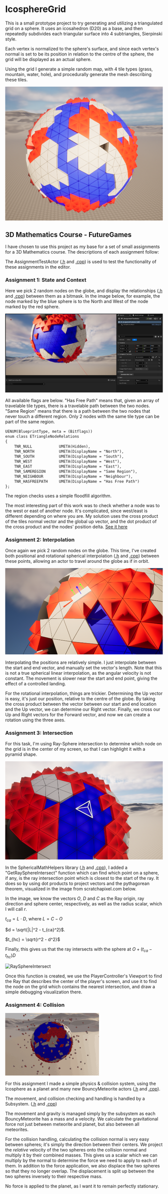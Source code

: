 # IcosphereGrid
This is a small prototype project to try generating and utilizing a triangulated grid on a sphere. It uses an icosahedron (D20) as a base, and then repeatedly subdivides each triangular surface into 4 subtriangles, Sierpinski style.

Each vertex is normalized to the sphere's surface, and since each vertex's normal is set to be its position in relation to the centre of the sphere, the grid will be displayed as an actual sphere. 

Using the grid I generate a simple random map, with 4 tile types (grass, mountain, water, hole), and procedurally generate the mesh describing these tiles. 

![Generated Icosphere](/Images/SpherePicture.png)


## 3D Mathematics Course - FutureGames
I have chosen to use this project as my base for a set of small assignments for a 3D Mathematics course. The descriptions of each assignment follow:

The AssignmentTestActor ([.h](/Source/IcosphereGrid/Public/MathCourseSpecifics/AssignmentTestActor.h) and [.cpp](/Source/IcosphereGrid/Private/MathCourseSpecifics/AssignmentTestActor.cpp)) is used to test the functionality of these assignments in the editor.

### Assignment 1: State and Context
Here we pick 2 random nodes on the globe, and display the relationships ([.h](/Source/IcosphereGrid/Public/TriangleNodeRelations.h) and [.cpp](/Source/IcosphereGrid/Private/TriangleNodeRelations.cpp)) between them as a bitmask. In the image below, for example, the node marked by the blue sphere is to the North and West of the node marked by the red sphere. 

![AssignmentOne](/Images/AssignmentOne.png)

All available flags are below. "Has Free Path" means that, given an array of travelable tile types, there is a travelable path between the two nodes. "Same Region" means that there is a path between the two nodes that never touch a different region. Only 2 nodes with the same tile type can be part of the same region.
```
UENUM(BlueprintType, meta = (Bitflags))
enum class ETriangleNodeRelations
{
	TNR_NULL			UMETA(Hidden),
	TNR_NORTH			UMETA(DisplayName = "North"),
	TNR_SOUTH			UMETA(DisplayName = "South"),
	TNR_WEST			UMETA(DisplayName = "West"),
	TNR_EAST			UMETA(DisplayName = "East"),
	TNR_SAMEREGION		UMETA(DisplayName = "Same Region"),
	TNR_NEIGHBOUR		UMETA(DisplayName = "Neighbour"),
	TNR_HASFREEPATH		UMETA(DisplayName = "Has Free Path")
};
```

The region checks uses a simple floodfill algorithm. 

The most interesting part of this work was to check whether a node was to the west or east of another node. It's complicated, since west/east is different depending on where you are. My solution uses the cross product of the tiles normal vector and the global up vector, and the dot product of the cross product and the nodes' position delta. [See it here](/Source/IcosphereGrid/Private/TriangleNodeRelations.cpp#L20C1-L38C2)


### Assignment 2: Interpolation
Once again we pick 2 random nodes on the globe. This time, I've created both positional and rotational spherical interpolation ([.h](/Source/IcosphereGrid/Public/SphericalMathHelpers.h) and [.cpp](/Source/IcosphereGrid/Private/SphericalMathHelpers.cpp)) between these points, allowing an actor to travel around the globe as if in orbit.

![AssignmentTwo](/Images/AssignmentTwo.png)

Interpolating the positions are relatively simple. I just interpolate between the start and end vector, and manually set the vector's length. Note that this is not a true spherical linear interpolation, as the angular velocity is not constant. The movement is slower near the start and end point, giving the effect of a controlled landing.

For the rotational interpolation, things are trickier. Determining the Up vector is easy, it's just our position, relative to the centre of the globe. By taking the cross product between the vector between our start and end location and the Up vector, we can determine our Right vector. Finally, we cross our Up and Right vectors for the Forward vector, and now we can create a rotation using the three axes.

### Assignment 3: Intersection
For this task, I'm using Ray-Sphere intersection to determine which node on the grid is in the center of my screen, so that I can highlight it with a pyramid shape.

![AssignmentThree](/Images/AssignmentThree.png)

In the SphericalMathHelpers library ([.h](/Source/IcosphereGrid/Public/SphericalMathHelpers.h) and [.cpp](/Source/IcosphereGrid/Private/SphericalMathHelpers.cpp)), I added a "GetRaySphereIntersect" function which can find which point on a sphere, if any, is the ray intersection point which is closest to the start of the ray. It does so by using dot products to project vectors and the pythagorean theorem, visualized in the image from scratchapixel.com below. 

In the image, we know the vectors $O$, $D$ and $C$ as the Ray origin, ray direction and sphere center, respectively, as well as the radius scalar, which I will call $r$. 

$t_{ca} = L \cdot D$, where $L = C - O$

$d = \sqrt{|L|^2 - t_{ca}^2}$. 

$t_{hc} = \sqrt{r^2 - d^2}$

Finally, this gives us that the ray intersects with the sphere at $O + (t_{ca} - t_{hc})D$

![RaySphereIntersect](https://www.scratchapixel.com/images/ray-simple-shapes/raysphereisect1.png?)

Once this function is created, we use the PlayerController's Viewport to find the Ray that describes the center of the player's screen, and use it to find the node on the grid which contains the nearest intersection, and draw a simple debugging visualization there.


### Assignment 4: Collision

![AssignmentFour](/Images/ExerciseFour.gif)

For this assignment I made a simple physics & collision system, using the Icosphere as a planet and many new BouncyMeteorite actors ([.h](/Source/IcosphereGrid/Public/BouncyMeteorite.h) and [.cpp](/Source/IcosphereGrid/Private/BouncyMeteorite.cpp)).

The movement, and collision checking and handling is handled by a Subsystem. ([.h](/Source/IcosphereGrid/Public/MeteoriteSubsystem.h) and [.cpp](/Source/IcosphereGrid/Private/MeteoriteSubsystem.cpp))

The movement and gravity is managed simply by the subsystem as each BouncyMeteorite has a mass and a velocity. We calculate the gravitational force not just between meteorite and planet, but also between all meteorites. 

For the collision handling, calculating the collision normal is very easy between spheres; it's simply the direction between their centers. We project the _relative_ velocity of the two spheres onto the collision normal and multiply it by their combined masses. This gives us a scalar which we can multiply by the normal to determine the force we need to apply to each of them. In addition to the force application, we also displace the two spheres so that they no longer overlap. The displacement is split up between the two spheres inversely to their respective mass.

No force is applied to the planet, as I want it to remain perfectly stationary.
